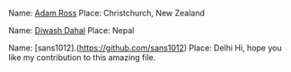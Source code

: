 Name: [Adam Ross](https://github.com/R055A)
Place: Christchurch, New Zealand

Name: [Diwash Dahal](https://github.com/diwash007)
Place: Nepal

Name: [sans1012].(https://github.com/sans1012)
Place: Delhi
Hi, hope you like my contribution to this amazing file.
